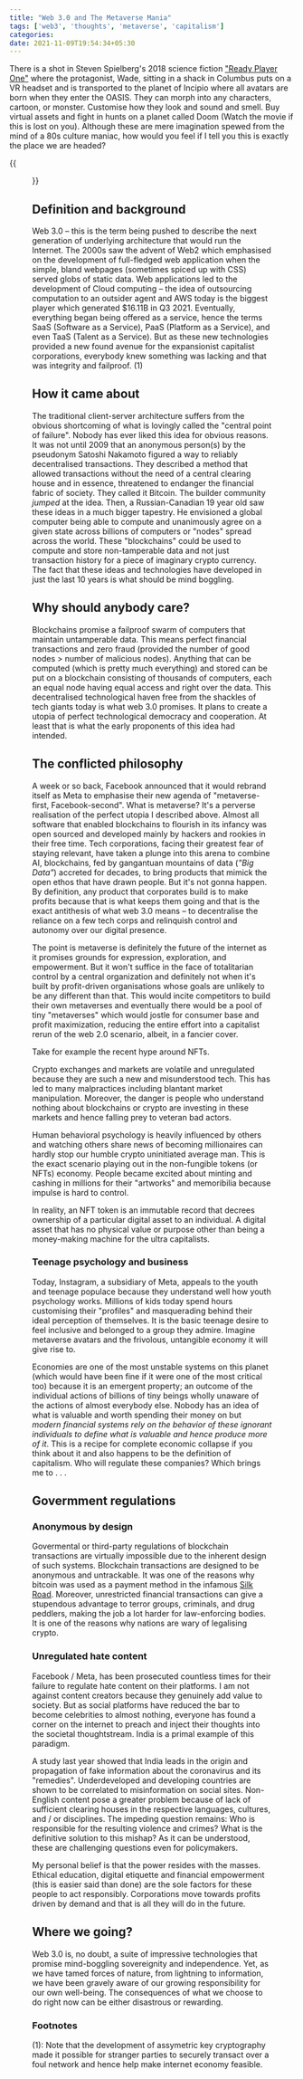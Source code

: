 ```yaml
---
title: "Web 3.0 and The Metaverse Mania"
tags: ['web3', 'thoughts', 'metaverse', 'capitalism']
categories: 
date: 2021-11-09T19:54:34+05:30
---
```


There is a shot in Steven Spielberg's 2018 science fiction ["Ready Player One"][1] where the protagonist, Wade, sitting in a shack in Columbus puts on a VR headset and is transported to the planet of Incipio where all avatars are born when they enter the OASIS. They can morph into any characters, cartoon, or monster. Customise how they look and sound and smell. Buy virtual assets and fight in hunts on a planet called Doom (Watch the movie if this is lost on you). Although these are mere imagination spewed from the mind of a 80s culture maniac, how would you feel if I tell you this is exactly the place we are headed?  

{{<figure src="/img/metaverse/0.jpeg" width="300px" caption="**The future?** Credits: [@sama](https://twitter.com/sama)">}}

## Definition and background   

Web 3.0 &ndash; this is the term being pushed to describe the next generation of underlying architecture that would run the Internet. The 2000s saw the advent of Web2 which emphasised on the development of full-fledged web application when the simple, bland webpages (sometimes spiced up with CSS) served globs of static data. Web applications led to the development of Cloud computing &ndash; the idea of outsourcing computation to an outsider agent and AWS today is the biggest player which generated $16.11B in Q3 2021. Eventually, everything began being offered as a service, hence the terms SaaS (Software as a Service), PaaS (Platform as a Service), and even TaaS (Talent as a Service). But as these new technologies provided a new found avenue for the expansionist capitalist corporations, everybody knew something was lacking and that was integrity and failproof. (1)

## How it came about  

The traditional client-server architecture suffers from the obvious shortcoming of what is lovingly called the "central point of failure". Nobody has ever liked this idea for obvious reasons. It was not until 2009 that an anonymous person(s) by the pseudonym Satoshi Nakamoto figured a way to reliably decentralised transactions. They described a method that allowed transactions without the need of a central clearing house and in essence, threatened to endanger the financial fabric of society. They called it Bitcoin. The builder community _jumped_ at the idea. Then, a Russian-Canadian 19 year old saw these ideas in a much bigger tapestry. He envisioned a global computer being able to compute and unanimously agree on a given state across billions of computers or "nodes" spread across the world. These "blockchains" could be used to compute and store non-tamperable data and not just transaction history for a piece of imaginary crypto currency. The fact that these ideas and technologies have developed in just the last 10 years is what should be mind boggling.  

## Why should anybody care?

Blockchains promise a failproof swarm of computers that maintain untamperable data. This means perfect financial transactions and zero fraud (provided the number of good nodes > number of malicious nodes). Anything that can be computed (which is pretty much everything) and stored can be put on a blockchain consisting of thousands of computers, each an equal node having equal access and right over the data. This decentralised technological haven free from the shackles of tech giants today is what web 3.0 promises. It plans to create a utopia of perfect technological democracy and cooperation. At least that is what the early proponents of this idea had intended.

## The conflicted philosophy  

A week or so back, Facebook announced that it would rebrand itself as Meta to emphasise their new agenda of "metaverse-first, Facebook-second". What is metaverse? It's a perverse realisation of the perfect utopia I described above. Almost all software that enabled blockchains to flourish in its infancy was open sourced and developed mainly by hackers and rookies in their free time. Tech corporations, facing their greatest fear of staying relevant, have taken a plunge into this arena to combine AI, blockchains, fed by gangantuan mountains of data (_"Big Data"_) accreted for decades, to bring products that mimick the open ethos that have drawn people. But it's not gonna happen. By definition, any product that corporates build is to make profits because that is what keeps them going and that is the exact antithesis of what web 3.0 means &ndash; to decentralise the reliance on a few tech corps and relinquish control and autonomy over our digital presence.

The point is metaverse is definitely the future of the internet as it promises grounds for expression, exploration, and empowerment. But it won't suffice in the face of totalitarian control by a central organization and definitely not when it's built by profit-driven organisations whose goals are unlikely to be any different than that. This would incite competitors to build their own metaverses and eventually there would be a pool of tiny "metaverses" which would jostle for consumer base and profit maximization, reducing the entire effort into a capitalist rerun of the web 2.0 scenario, albeit, in a fancier cover.

Take for example the recent hype around NFTs.

Crypto exchanges and markets are volatile and unregulated because they are such a new and misunderstood tech. This has led to many malpractices including blantant market manipulation. Moreover, the danger is people who understand nothing about blockchains or crypto are investing in these markets and hence falling prey to veteran bad actors.   

Human behavioral psychology is heavily influenced by others and watching others share news of becoming millionaires can hardly stop our humble crypto uninitiated average man. This is the exact scenario playing out in the non-fungible tokens (or NFTs) economy. People became excited about minting and cashing in millions for their "artworks" and memoribilia because impulse is hard to control.    

In reality, an NFT token is an immutable record that decrees ownership of a particular digital asset to an individual. A digital asset that has no physical value or purpose other than being a money-making machine for the ultra capitalists.  
 
### Teenage psychology and business     

Today, Instagram, a subsidiary of Meta, appeals to the youth and teenage populace because they understand well how youth psychology works. Millions of kids today spend hours customising their "profiles" and masquerading behind their ideal perception of themselves. It is the basic teenage desire to feel inclusive and belonged to a group they admire. Imagine metaverse avatars and the frivolous, untangible economy it will give rise to.    

Economies are one of the most unstable systems on this planet (which would have been fine if it were one of the most critical too) because it is an emergent property; an outcome of the individual actions of billions of tiny beings wholly unaware of the actions of almost everybody else. Nobody has an idea of what is valuable and worth spending their money on but _modern financial systems rely on the behavior of these ignorant individuals to define what is valuable and hence produce more of it_. This is a recipe for complete economic collapse if you think about it and also happens to be the definition of capitalism. Who will regulate these companies? Which brings me to . . . 


## Govermment regulations

### Anonymous by design  

Govermental or third-party regulations of blockchain transactions are virtually impossible due to the inherent design of such systems. Blockchain transactions are designed to be anonymous and untrackable. It was one of the reasons why bitcoin was used as a payment method in the infamous [Silk Road][0]. Moreover, unrestricted financial transactions can give a stupendous advantage to terror groups, criminals, and drug peddlers, making the job a lot harder for law-enforcing bodies. It is one of the reasons why nations are wary of legalising crypto.  

### Unregulated hate content   

Facebook / Meta, has been prosecuted countless times for their failure to regulate hate content on their platforms. I am not against content creators because they genuinely add value to society. But as social platforms have reduced the bar to become celebrities to almost nothing, everyone has found a corner on the internet to preach and inject their thoughts into the societal thoughtstream. India is a primal example of this paradigm.   

A study last year showed that India leads in the origin and propagation of fake information about the coronavirus and its "remedies". Underdeveloped and developing countries are shown to be correlated to misinformation on social sites. Non-English content pose a greater problem because of lack of sufficient clearing houses in the respective languages, cultures, and / or disciplines. The impeding question remains: Who is responsible for the resulting violence and crimes? What is the definitive solution to this mishap? As it can be understood, these are challenging questions even for policymakers. 

My personal belief is that the power resides with the masses. Ethical education, digital etiquette and financial empowerment (this is easier said than done) are the sole factors for these people to act responsibly. Corporations move towards profits driven by demand and that is all they will do in the future. 

## Where we going?    

Web 3.0 is, no doubt, a suite of impressive technologies that promise mind-boggling sovereignity and independence. Yet, as we have tamed forces of nature, from lightning to information, we have been gravely aware of our growing responsibility for our own well-being. The consequences of what we choose to do right now can be either disastrous or rewarding. 

### Footnotes  

(1): Note that the development of assymetric key cryptography made it possible for stranger parties to securely transact over a foul network and hence help make internet economy feasible.

[0]: https://en.wikipedia.org/wiki/Silk_Road_(marketplace)
[1]: https://www.imdb.com/title/tt1677720/


